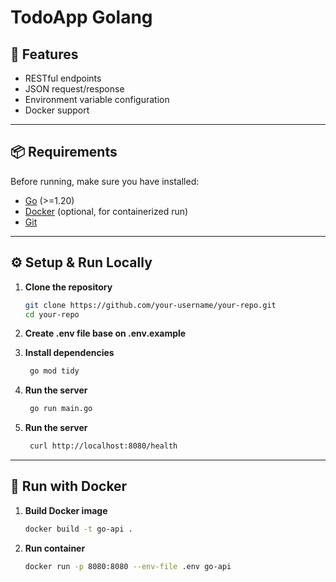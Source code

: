 # TodoApp Golang

## 🚀 Features

- RESTful endpoints
- JSON request/response
- Environment variable configuration
- Docker support

---

## 📦 Requirements

Before running, make sure you have installed:

- [Go](https://go.dev/dl/) (>=1.20)
- [Docker](https://www.docker.com/) (optional, for containerized run)
- [Git](https://git-scm.com/)

---

## ⚙️ Setup & Run Locally

1. **Clone the repository**

   ```bash
   git clone https://github.com/your-username/your-repo.git
   cd your-repo
   ```

2. **Create .env file base on .env.example**

3. **Install dependencies**

   ```bash
    go mod tidy
   ```

4. **Run the server**

   ```bash
    go run main.go
   ```

5. **Run the server**

   ```bash
    curl http://localhost:8080/health
   ```

---

## 🐳 Run with Docker

1. **Build Docker image**

   ```bash
   docker build -t go-api .
   ```

2. **Run container**

   ```bash
   docker run -p 8080:8080 --env-file .env go-api
   ```
